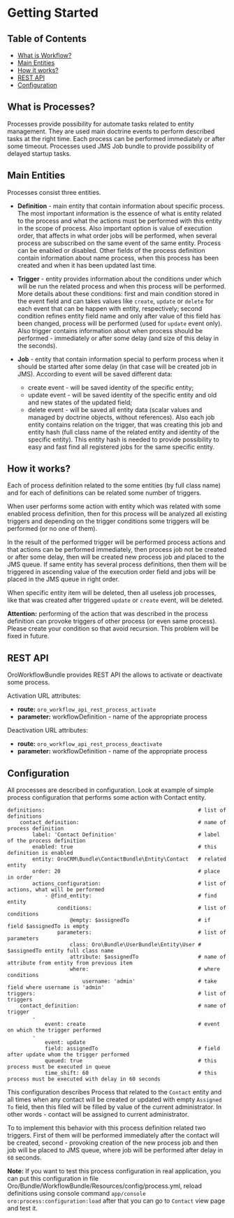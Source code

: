 Getting Started
===============

Table of Contents
-----------------
 - [What is Workflow?](#what-is-workflow)
 - [Main Entities](#main-entities)
 - [How it works?](#how-it-works)
 - [REST API](#rest-api)
 - [Configuration](#configuration)

What is Processes?
-----------------

Processes provide possibility for automate tasks related to entity management. They are used main doctrine events
to perform described tasks at the right time. Each process can be performed immediately or after some timeout.
Processes used JMS Job bundle to provide possibility of delayed startup tasks.

Main Entities
-------------

Processes consist three entities.

* **Definition** - main entity that contain information about specific process. The most important information
is the essence of what is entity related to the process and what the actions must be performed with this entity in the
scope of process. Also important option is value of execution order, that affects in what order jobs will be performed,
when several process are subscribed on the same event of the same entity. Process can be enabled or disabled.
Other fields of the process definition contain information about name process, when this process has been created and
when it has been updated last time.

* **Trigger** - entity provides information about the conditions under which will be run the related process and when
this process will be performed. More details about these conditions: first and main condition stored in the event field
and can takes values like ``create``, ``update`` or ``delete`` for each event that can be happen with entity, respectively;
second condition refines entity field name and only after value of this field has been changed,
process will be performed (used for ``update`` event only). Also trigger contains information about when process
should be performed - immediately or after some delay (and size of this delay in the seconds).

* **Job** - entity that contain information special to perform process when it should be started after some delay
(in that case will be created job in JMS). According to event will be saved different data:
    - create event - will be saved identity of the specific entity;
    - update event - will be saved identity of the specific entity and old and new states of the updated field;
    - delete event - will be saved all entity data (scalar values and managed by doctrine objects, without references).
Also each job entity contains relation on the trigger, that was creating this job and entity hash (full class name
of the related entity and identity of the specific entity). This entity hash is needed to provide possibility to easy
and fast find all registered jobs for the same specific entity.


How it works?
-------------

Each of process definition related to the some entities (by full class name) and for each of definitions can be related
some number of triggers.

When user performs some action with entity which was related with some enabled process definition,
then for this process will be analyzed all existing triggers and depending on the trigger conditions
some triggers will be performed (or no one of them).

In the result of the performed trigger will be performed process actions and that actions can be performed immediately,
then process job not be created or after some delay, then will be created new process job and placed to the JMS queue.
If same entity has several process definitions, then them will be triggered in ascending value of the
execution order field and jobs will be placed in the JMS queue in right order.

When specific entity item will be deleted, then all useless job processes, like that was created after
triggered ``update`` or ``create`` event, will be deleted.

**Attention:** performing of the action that was described in the process definition can provoke triggers
of other process (or even same process). Please create your condition so that avoid recursion.
This problem will be fixed in future.

REST API
--------

OroWorkflowBundle provides REST API the allows to activate or deactivate some process.

Activation URL attributes:
* **route:** ``oro_workflow_api_rest_process_activate``
* **parameter:** workflowDefinition - name of the appropriate process

Deactivation URL attributes:
* **route:** ``oro_workflow_api_rest_process_deactivate``
* **parameter:** workflowDefinition - name of the appropriate process

Configuration
-------------

All processes are described in configuration. Look at example of simple process configuration that performs some action
with Contact entity.

```
definitions:                                                 # list of definitions
    contact_definition:                                      # name of process definition
        label: 'Contact Definition'                          # label of the process definition
        enabled: true                                        # this definition is enabled
        entity: OroCRM\Bundle\ContactBundle\Entity\Contact   # related entity
        order: 20                                            # place in order
        actions_configuration:                               # list of actions, what will be performed
            - @find_entity:                                  # find entity
                conditions:                                  # list of conditions
                    @empty: $assignedTo                      # if field $assignedTo is empty
                parameters:                                  # list of parameters
                    class: Oro\Bundle\UserBundle\Entity\User # $assignedTo entity full class name
                    attribute: $assignedTo                   # name of attribute from entity from previous item
                    where:                                   # where conditions
                        username: 'admin'                    # take field where username is 'admin'
triggers:                                                    # list of triggers
    contact_definition:                                      # name of trigger
        -
            event: create                                    # event on which the trigger performed
        -
            event: update
            field: assignedTo                                # field after update whom the trigger performed
            queued: true                                     # this process must be executed in queue
            time_shift: 60                                   # this process must be executed with delay in 60 seconds
```

This configuration describes Process that related to the ``Contact`` entity and all times when any contact will be
created or updated with empty ``Assigned To`` field, then this filed will be filled by value
of the current administrator. In other words - contact will be assigned to current administrator.

To to implement this behavior with this process definition related two triggers.
First of them will be performed immediately after the contact will be created, second - provoking creation of the
new process job and then job will be placed to JMS queue, where job will be performed after delay in ``60`` seconds.

**Note:** If you want to test this process configuration in real application, you can put this configuration in file
Oro/Bundle/WorkflowBundle/Resources/config/process.yml, reload definitions using console command
``app/console oro:process:configuration:load``
after that you can go to ``Contact`` view page and test it.